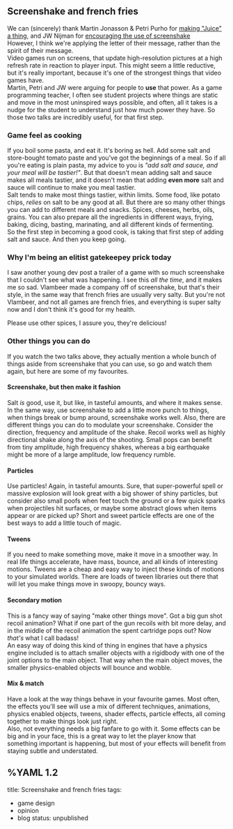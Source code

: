 ## Screenshake and french fries

We can (sincerely) thank Martin Jonasson & Petri Purho for [making "Juice" a thing](https://www.youtube.com/watch?v=Fy0aCDmgnxg), and JW Nijman for [encouraging the use of screenshake](https://www.youtube.com/watch?v=AJdEqssNZ-U)   
However, I think we're applying the letter of their message, rather than the spirit of their message.  
Video games run on screens, that update high-resolution pictures at a high refresh rate in reaction to player input. This might seem a little reductive, but it's really important, because it's one of the strongest things that video games have.   
Martin, Petri and JW were arguing for people to **use** that power. As a game programming teacher, I often see student projects where things are static and move in the most uninspired ways possible, and often, all it takes is a nudge for the student to understand just how much power they have. So those two talks are incredibly useful, for that first step.   
   
### Game feel as cooking
If you boil some pasta, and eat it. It's boring as hell. Add some salt and store-bought tomato paste and you've got the beginnings of a meal. So if all you're eating is plain pasta, my advice to you is *"add salt and sauce, and your meal will be tastier!"*. But that doesn't mean adding salt and sauce makes all meals tastier, and it doesn't mean that adding **even more** salt and sauce will continue to make you meal tastier.  
Salt tends to make most things tastier, within limits. Some food, like potato chips, *relies* on salt to be any good at all. But there are so many other things you can add to different meals and snacks. Spices, cheeses, herbs, oils, grains. You can also prepare all the ingredients in different ways, frying, baking, dicing, basting, marinating, and all different kinds of fermenting.   
So the first step in becoming a good cook, is taking that first step of adding salt and sauce. And then you keep going.   
   
### Why I'm being an elitist gatekeepey prick today
I saw another young dev post a trailer of a game with so much screenshake that I couldn't see what was happening. I see this *all the time*, and it makes me so sad. Vlambeer made a company off of screenshake, but that's their style, in the same way that french fries are usually very salty. But you're not Vlambeer, and not all games are french fries, and everything is super salty now and I don't think it's good for my health.   
   
Please use other spices, I assure you, they're delicious!

### Other things you can do
If you watch the two talks above, they actually mention a whole bunch of things aside from screenshake that you can use, so go and watch them again, but here are some of my favourites.

#### Screenshake, but then make it fashion
Salt *is* good, use it, but like, in tasteful amounts, and where it makes sense. In the same way, use screenshake to add a little more punch to things, when things break or bump around, screenshake works well. Also, there are different things you can do to modulate your screenshake. Consider the direction, frequency and amplitude of the shake. Recoil works well as highly directional shake along the axis of the shooting. Small pops can benefit from tiny amplitude, high frequency shakes, whereas a big earthquake might be more of a large amplitude, low frequency rumble.  

#### Particles
Use particles! Again, in tasteful amounts. Sure, that super-powerful spell or massive explosion will look great with a big shower of shiny particles, but consider also small poofs when feet touch the ground or a few quick sparks when projectiles hit surfaces, or maybe some abstract glows when items appear or are picked up? Short and sweet particle effects are one of the best ways to add a little touch of magic.   

#### Tweens
If you need to make something move, make it move in a smoother way. In real life things accelerate, have mass, bounce, and all kinds of interesting motions. Tweens are a cheap and easy way to inject these kinds of motions to your simulated worlds. There are loads of tween libraries out there that will let you make things move in swoopy, bouncy ways.

#### Secondary motion
This is a fancy way of saying "make other things move". Got a big gun shot recoil animation? What if one part of the gun recoils with bit more delay, and in the middle of the recoil animation the spent cartridge pops out? Now *that's* what I call badass!   
An easy way of doing this kind of thing in engines that have a physics engine included is to attach smaller objects with a rigidbody with one of the joint options to the main object. That way when the main object moves, the smaller physics-enabled objects will bounce and wobble.

#### Mix & match
Have a look at the way things behave in your favourite games. Most often, the effects you'll see will use a mix of different techniques, animations, physics enabled objects, tweens, shader effects, particle effects, all coming together to make things look just right.  
Also, not everything needs a big fanfare to go with it. Some effects can be big and in your face, this is a great way to let the player know that something important is happening, but most of your effects will benefit from staying subtle and understated.


%YAML 1.2
---
title: Screenshake and french fries
tags:
  - game design
  - opinion
  - blog
status: unpublished